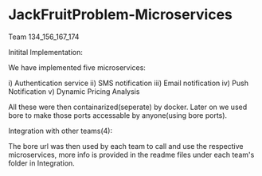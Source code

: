 # JackFruitProblem-Microservices
Team 134_156_167_174

Initital Implementation:

We have implemented five microservices:

i) Authentication service
ii) SMS notification 
iii) Email notification
iv) Push Notification 
v) Dynamic Pricing Analysis 

All these were then containarized(seperate) by docker. Later on we used bore to make those ports accessable by anyone(using bore ports).

Integration with other teams(4):

The bore url was then used by each team to call and use the respective microservices, more info is provided in the readme files under each team's folder in Integration.

